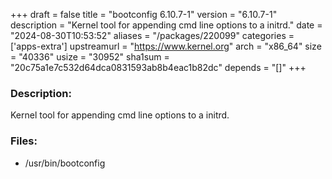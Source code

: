 +++
draft = false
title = "bootconfig 6.10.7-1"
version = "6.10.7-1"
description = "Kernel tool for appending cmd line options to a initrd."
date = "2024-08-30T10:53:52"
aliases = "/packages/220099"
categories = ['apps-extra']
upstreamurl = "https://www.kernel.org"
arch = "x86_64"
size = "40336"
usize = "30952"
sha1sum = "20c75a1e7c532d64dca0831593ab8b4eac1b82dc"
depends = "[]"
+++
### Description: 
Kernel tool for appending cmd line options to a initrd.

### Files: 
* /usr/bin/bootconfig
